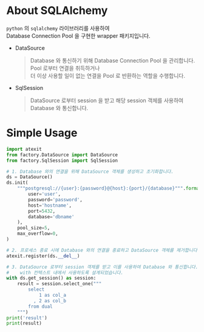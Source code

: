 # About SQLAlchemy
`python` 의 `sqlalchemy` 라이브러리를 사용하여 \
Database Connection Pool 을 구현한 wrapper 패키지입니다.
- DataSource
  > Database 와 통신하기 위해 Database Connection Pool 을 관리합니다. \
    Pool 로부터 연결을 취득하거나 \
    더 이상 사용할 일이 없는 연결을 Pool 로 반환하는 역할을 수행합니다.
- SqlSession 
  > DataSource 로부터 session 을 받고 해당 session 객체를 사용하여 Database 와 통신합니다.

# Simple Usage
```python
import atexit
from factory.DataSource import DataSource
from factory.SqlSession import SqlSession

# 1. Database 와의 연결을 위해 DataSource 객체를 생성하고 초기화합니다.
ds = DataSource()
ds.init(
    """postgresql://{user}:{password}@{host}:{port}/{database}""".format(
        user='user',
        password='password',
        host='hostname',
        port=5432,
        database='dbname'
    ),
    pool_size=5,
    max_overflow=0,
)

# 2. 프로세스 종료 시에 Database 와의 연결을 종료하고 DataSource 객체를 제거합니다.
atexit.register(ds.__del__)

# 3. DataSource 로부터 session 객체를 받고 이를 사용하여 Database 와 통신합니다.
#    with 컨텍스트 내에서 사용하도록 설계되었습니다.
with ds.get_session() as session:
    result = session.select_one("""
        select
            1 as col_a
          , 2 as col_b
        from dual
    """)
print('result')
print(result)
```
